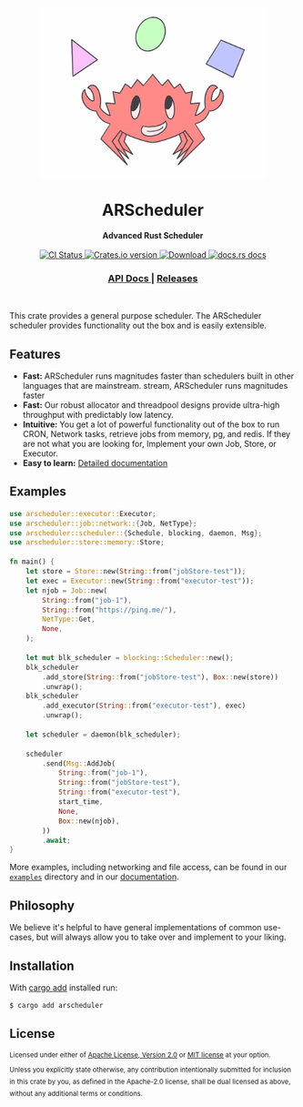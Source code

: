 <div align="center" style="display: flex; flex: 1; align-items: center; justify-content: center;">
<img src="./assets/logo.png" align="center" height="300px">
</div>
<h1 align="center">ARScheduler</h1>
<div align="center">
 <strong>
   Advanced Rust Scheduler
 </strong>
</div>

<br />

<div align="center">
   <!-- CI status -->
  <a href="https://github.com/hyperfuse/arscheduler/actions">
    <img src="https://github.com/hyperfuse-rs/arscheduler/workflows/CI/badge.svg"
      alt="CI Status" />
  </a>
  <!-- Crates version -->
  <a href="https://crates.io/crates/arscheduler">
    <img src="https://img.shields.io/crates/v/arscheduler.svg?style=flat-square"
    alt="Crates.io version" />
  </a>
  <!-- Downloads -->
  <a href="https://crates.io/crates/async-std">
    <img src="https://img.shields.io/crates/d/arscheduler.svg?style=flat-square"
      alt="Download" />
  </a>
  <!-- docs.rs docs -->
  <a href="https://docs.rs/arscheduler">
    <img src="https://img.shields.io/badge/docs-latest-blue.svg?style=flat-square"
      alt="docs.rs docs" />
  </a>
</div>

<div align="center">
  <h3>
    <a href="https://docs.rs/arscheduler">
      API Docs
    </a>
    <span> | </span>
    <a href="https://github.com/hyperfuse/arscheduler/releases">
      Releases
    </a>
  </h3>
</div>

<br/>

This crate provides a general purpose scheduler. The ARScheduler scheduler
provides functionality out the box and is easily extensible.

## Features

- **Fast:** ARScheduler runs magnitudes faster than schedulers built in other
  languages that are mainstream. stream, ARScheduler runs magnitudes faster
- **Fast:** Our robust allocator and threadpool designs provide ultra-high
  throughput with predictably low latency.
- **Intuitive:** You get a lot of powerful functionality out of the box to run
  CRON, Network tasks, retrieve jobs from memory, pg, and redis. If they are not
  what you are looking for, Implement your own Job, Store, or Executor.
- **Easy to learn:** [Detailed documentation][docs]

[docs]: https://docs.rs/arscheduler

## Examples

```rust
use arscheduler::executor::Executor;
use arscheduler::job::network::{Job, NetType};
use arscheduler::scheduler::{Schedule, blocking, daemon, Msg};
use arscheduler::store::memory::Store;

fn main() {
    let store = Store::new(String::from("jobStore-test"));
    let exec = Executor::new(String::from("executor-test"));
    let njob = Job::new(
        String::from("job-1"),
        String::from("https://ping.me/"),
        NetType::Get,
        None,
    );

    let mut blk_scheduler = blocking::Scheduler::new();
    blk_scheduler
        .add_store(String::from("jobStore-test"), Box::new(store))
        .unwrap();
    blk_scheduler
        .add_executor(String::from("executor-test"), exec)
        .unwrap();

    let scheduler = daemon(blk_scheduler);

    scheduler
        .send(Msg::AddJob(
            String::from("job-1"),
            String::from("jobStore-test"),
            String::from("executor-test"),
            start_time,
            None,
            Box::new(njob),
        ))
        .await;
}
```

More examples, including networking and file access, can be found in our
[`examples`] directory and in our [documentation].

[`examples`]: https://github.com/hyperfuse/arscheduler/tree/master/examples
[documentation]: https://docs.rs/arscheduler#examples

## Philosophy

We believe it's helpful to have general implementations of common use-cases, but
will always allow you to take over and implement to your liking.

## Installation

With [cargo add][cargo-add] installed run:

```sh
$ cargo add arscheduler
```

[cargo-add]: https://github.com/killercup/cargo-edit

## License

<sup>
Licensed under either of <a href="LICENSE-APACHE">Apache License, Version
2.0</a> or <a href="LICENSE-MIT">MIT license</a> at your option.
</sup>

<br/>

<sub>
Unless you explicitly state otherwise, any contribution intentionally submitted
for inclusion in this crate by you, as defined in the Apache-2.0 license, shall
be dual licensed as above, without any additional terms or conditions.
</sub>
